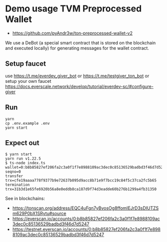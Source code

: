 # Demo usage TVM Preprocessed Wallet

- https://github.com/pyAndr3w/ton-preprocessed-wallet-v2

We use a DeBot (a special smart contract that is stored on the blockchain and executed locally) for generating messages for the wallet contract.

## Setup faucet

use https://t.me/everdev_giver_bot or https://t.me/testgiver_ton_bot
or setup your own faucet https://docs.everscale.network/develop/tutorial/everdev-sc/#configure-giver

## Run

```shell
yarn
cp .env.example .env
yarn start
```

## Expect out

```shell
$ yarn start
yarn run v1.22.5
$ ts-node index.ts
wallet=0:b8b85827ef206fa2c3a0f1f7e8988109ac3dec0c85136529badbd3f46d7d5247
seqno=0
transfer trx=cfe19aaaa778f9377b9e72637b095d9acc8b71e9f7bcc19c84f5c37ca2fc5b65
termination trx=31b3d1e65fe6920b56a8e0eddb8ca187d9f74d3eadde60b276b1299a4fb31350
```

See in blockchains:

- https://tonscan.org/address/EQC4uFgn7yBvosOg8ffomIEJrD3sDIUTZSm629P0bX1SRytu#source
- https://everscan.io/accounts/0:b8b85827ef206fa2c3a0f1f7e8988109ac3dec0c85136529badbd3f46d7d5247
- https://testnet.everscan.io/accounts/0:b8b85827ef206fa2c3a0f1f7e8988109ac3dec0c85136529badbd3f46d7d5247
